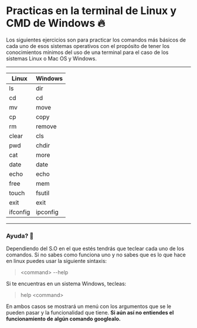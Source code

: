 # Practicas en la terminal de Linux y CMD de Windows :fire:

Los siguientes ejercicios son para practicar los comandos más básicos de cada uno de esos sistemas operativos con el propósito de tener los conocimientos mínimos del uso de una terminal para el caso de los sistemas Linux o Mac OS y Windows.

---
Linux | Windows
------|--------
ls    | dir
cd    | cd
mv    | move
cp    | copy
rm    | remove
clear | cls
pwd   | chdir
cat   | more
date  | date
echo  | echo
free  | mem
touch | fsutil
exit  | exit
ifconfig | ipconfig
---

### Ayuda? :thinking:
Dependiendo del S.O en el que estés tendrás que teclear cada uno de los comandos.
Si no sabes como funciona uno y no sabes que es lo que hace en linux puedes usar la siguiente sintaxis:
> \<command\> --help

Si te encuentras en un sistema Windows, tecleas:
> help \<command\>

En ambos casos se mostrará un menú con los argumentos que se le pueden pasar y la funcionalidad que tiene.
**Si aún así no entiendes el funcionamiento de algún comando googlealo.**
